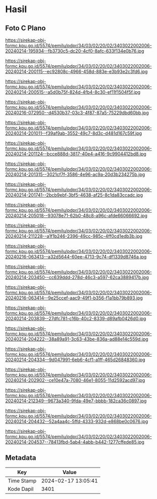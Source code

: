 # Hasil

## Foto C Plano

https://sirekap-obj-formc.kpu.go.id/5574/pemilu/pdpr/34/03/02/20/02/3403022002006-20240214-195934--fb3730c5-dc20-4cf0-8afc-633f134e0b76.jpg

https://sirekap-obj-formc.kpu.go.id/5574/pemilu/pdpr/34/03/02/20/02/3403022002006-20240214-200115--ec92808c-4966-458d-883e-e3b93e2c3fd6.jpg

https://sirekap-obj-formc.kpu.go.id/5574/pemilu/pdpr/34/03/02/20/02/3403022002006-20240214-200515--a5d0b75f-824d-4fb4-8c30-ef11f1504f5f.jpg

https://sirekap-obj-formc.kpu.go.id/5574/pemilu/pdpr/34/03/02/20/02/3403022002006-20240216-072950--d4530b37-03c3-4f87-87a5-75229dbd60bb.jpg

https://sirekap-obj-formc.kpu.go.id/5574/pemilu/pdpr/34/03/02/20/02/3403022002006-20240214-201011--f39af9ab-3552-49c7-8d3c-d481d167c59f.jpg

https://sirekap-obj-formc.kpu.go.id/5574/pemilu/pdpr/34/03/02/20/02/3403022002006-20240214-201124--bcce888d-3817-40e4-a416-9c9904412bd8.jpg

https://sirekap-obj-formc.kpu.go.id/5574/pemilu/pdpr/34/03/02/20/02/3403022002006-20240214-201315--3021cf7f-3586-4e96-ac9a-20d3b234275b.jpg

https://sirekap-obj-formc.kpu.go.id/5574/pemilu/pdpr/34/03/02/20/02/3403022002006-20240214-201741--2bcb9ebf-3bf5-4638-af25-8c1da83ccadc.jpg

https://sirekap-obj-formc.kpu.go.id/5574/pemilu/pdpr/34/03/02/20/02/3403022002006-20240214-205018--93078e71-62b0-48c8-a96c-afde66066692.jpg

https://sirekap-obj-formc.kpu.go.id/5574/pemilu/pdpr/34/03/02/20/02/3403022002006-20240214-211228--a1f1b246-2396-49cc-985c-4ff0cd1edb3b.jpg

https://sirekap-obj-formc.kpu.go.id/5574/pemilu/pdpr/34/03/02/20/02/3403022002006-20240216-063413--a32d5644-60ee-4713-9c74-df1339d8746a.jpg

https://sirekap-obj-formc.kpu.go.id/5574/pemilu/pdpr/34/03/02/20/02/3403022002006-20240214-203450--cc639ddd-278d-46c3-a597-62ca3889417b.jpg

https://sirekap-obj-formc.kpu.go.id/5574/pemilu/pdpr/34/03/02/20/02/3403022002006-20240216-063414--9e25ccef-aac9-49f1-b356-f1a1bb79b893.jpg

https://sirekap-obj-formc.kpu.go.id/5574/pemilu/pdpr/34/03/02/20/02/3403022002006-20240214-203839--27dfc781-c16b-40c2-8339-d89afb0426d0.jpg

https://sirekap-obj-formc.kpu.go.id/5574/pemilu/pdpr/34/03/02/20/02/3403022002006-20240214-204222--38a89a91-3c63-43be-836a-ad88e14c559d.jpg

https://sirekap-obj-formc.kpu.go.id/5574/pemilu/pdpr/34/03/02/20/02/3403022002006-20240214-204334--9d047991-6eb6-4cf1-a1ff-465d26848360.jpg

https://sirekap-obj-formc.kpu.go.id/5574/pemilu/pdpr/34/03/02/20/02/3403022002006-20240214-202902--ce10e47a-7080-46e1-8055-11d2592acd97.jpg

https://sirekap-obj-formc.kpu.go.id/5574/pemilu/pdpr/34/03/02/20/02/3403022002006-20240214-212349--9673a340-9fda-49e7-bbbb-182ca36c0897.jpg

https://sirekap-obj-formc.kpu.go.id/5574/pemilu/pdpr/34/03/02/20/02/3403022002006-20240214-204432--52a4aa4c-5ffd-4333-932d-e868be0c0676.jpg

https://sirekap-obj-formc.kpu.go.id/5574/pemilu/pdpr/34/03/02/20/02/3403022002006-20240214-204537--78413fbd-5ab4-4abb-b442-1277cffede85.jpg


## Metadata

| Key        | Value               |
| ---------- | ------------------- |
| Time Stamp | 2024-02-17 13:05:41 |
| Kode Dapil | 3401                |



